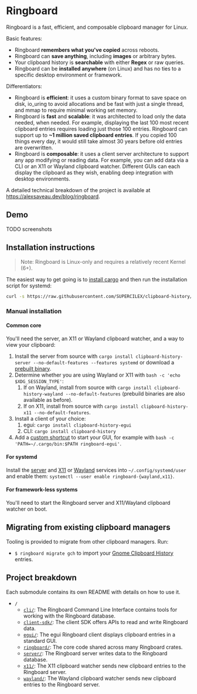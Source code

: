 # Ringboard

Ringboard is a fast, efficient, and composable clipboard manager for Linux.

Basic features:

- Ringboard **remembers what you've copied** across reboots.
- Ringboard can **save anything**, including **images** or arbitrary bytes.
- Your clipboard history is **searchable** with either **Regex** or raw queries.
- Ringboard can be **installed anywhere** (on Linux) and has no ties to a specific desktop
  environment or framework.

Differentiators:

- Ringboard is **efficient**: it uses a custom binary format to save space on disk, io_uring to
  avoid allocations and be fast with just a single thread, and mmap to require minimal working set
  memory.
- Ringboard is **fast** and **scalable**: it was architected to load only the data needed, when
  needed. For example, displaying the last 100 most recent clipboard entries requires loading just
  those 100 entries. Ringboard can support up to **~1 million saved clipboard entries**. If you
  copied 100 things every day, it would still take almost 30 years before old entries are
  overwritten.
- Ringboard is **composable**: it uses a client server architecture to support any app modifying or
  reading data. For example, you can add data via a CLI or an X11 or Wayland clipboard watcher.
  Different GUIs can each display the clipboard as they wish, enabling deep integration with desktop
  environments.

A detailed technical breakdown of the project is available at https://alexsaveau.dev/blog/ringboard.

## Demo

TODO screenshots

## Installation instructions

> Note: Ringboard is Linux-only and requires a relatively recent Kernel (6+).

The easiest way to get going is
to [install cargo](https://doc.rust-lang.org/cargo/getting-started/installation.html) and then run
the installation script for systemd:

```sh
curl -s https://raw.githubusercontent.com/SUPERCILEX/clipboard-history/master/install-with-cargo-systemd.sh | bash
```

### Manual installation

#### Common core

You'll need the server, an X11 or Wayland clipboard watcher, and a way to view your clipboard:

1. Install the server from source
   with `cargo install clipboard-history-server --no-default-features --features systemd` or
   download a [prebuilt binary](https://github.com/SUPERCILEX/clipboard-history/releases/latest).
2. Determine whether you are using Wayland or X11 with `bash -c 'echo $XDG_SESSION_TYPE'`:
    1. If on Wayland, install from source
       with `cargo install clipboard-history-wayland --no-default-features` (prebuild binaries are
       also available as before).
    2. If on X11, install from source
       with `cargo install clipboard-history-x11 --no-default-features`.
3. Install a client of your choice:
    1. egui: `cargo install clipboard-history-egui`
    2. CLI: `cargo install clipboard-history`
4. Add
   a [custom shortcut](https://help.gnome.org/users/gnome-help/stable/keyboard-shortcuts-set.html.en)
   to start your GUI, for example with `bash -c 'PATH=~/.cargo/bin:$PATH ringboard-egui'`.

#### For systemd

Install the [server](server/ringboard-server.service) and [X11](x11/ringboard-x11.service)
or [Wayland](wayland/ringboard-wayland.service) services into `~/.config/systemd/user` and enable
them: `systemctl --user enable ringboard-{wayland,x11}`.

#### For framework-less systems

You'll need to start the Ringboard server and X11/Wayland clipboard watcher on boot.

## Migrating from existing clipboard managers

Tooling is provided to migrate from other clipboard managers. Run:

- `$ ringboard migrate gch` to import
  your [Gnome Clipboard History](https://github.com/SUPERCILEX/gnome-clipboard-history) entries.

## Project breakdown

Each submodule contains its own README with details on how to use it.

- `/`
    - [`cli/`](cli): The Ringboard Command Line Interface contains tools for working with the
      Ringboard database.
    - [`client-sdk/`](client-sdk): The client SDK offers APIs to read and write Ringboard data.
    - [`egui/`](egui): The egui Ringboard client displays clipboard entries in a standard GUI.
    - [`ringboard/`](ringboard): The core code shared across many Ringboard crates.
    - [`server/`](server): The Ringboard server writes data to the Ringboard database.
    - [`x11/`](x11): The X11 clipboard watcher sends new clipboard entries to the Ringboard server.
    - [`wayland/`](wayland): The Wayland clipboard watcher sends new clipboard entries to the
      Ringboard server.
